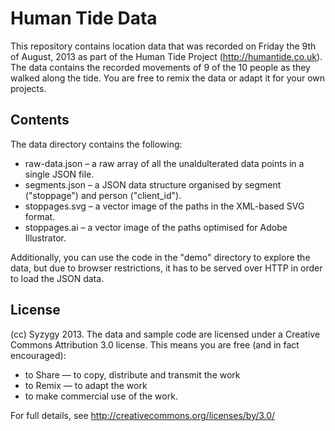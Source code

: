 Human Tide Data
==============

This repository contains location data that was recorded on Friday the 9th of August, 2013 as part of the Human Tide Project (http://humantide.co.uk). The data contains the recorded movements of 9 of the 10 people as they walked along the tide. You are free to remix the data or adapt it for your own projects.

Contents
------------
The data directory contains the following:
* raw-data.json – a raw array of all the unaldulterated data points in a single JSON file.
* segments.json – a JSON data structure organised by segment ("stoppage") and person ("client_id").
* stoppages.svg – a vector image of the paths in the XML-based SVG format.
* stoppages.ai – a vector image of the paths optimised for Adobe Illustrator.

Additionally, you can use the code in the "demo" directory to explore the data, but due to browser restrictions, it has to be served over HTTP in order to load the JSON data.

License
-----------
(cc) Syzygy 2013.
The data and sample code are licensed under a Creative Commons Attribution 3.0 license. This means you are free (and in fact encouraged):
* to Share — to copy, distribute and transmit the work
* to Remix — to adapt the work
* to make commercial use of the work.

For full details, see http://creativecommons.org/licenses/by/3.0/
